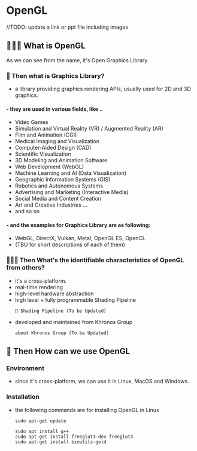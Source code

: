 # OpenGL

//TODO: update a link or ppt file including images

## 🙋🏻‍♀️ What is OpenGL
As we can see from the name, it's Open Graphics Library.

### 🙋 Then what is Graphics Library?
- a library providing graphics rendering APIs, usually used for 2D and 3D graphics.
#### - they are used in various fields, like ..
  - Video Games
  - Simulation and Virtual Reality (VR) / Augmented Reality (AR)
  - Film and Animation (CGI)
  - Medical Imaging and Visualization
  - Computer-Aided Design (CAD)
  - Scientific Visualization
  - 3D Modeling and Animation Software
  - Web Development (WebGL)
  - Machine Learning and AI (Data Visualization)
  - Geographic Information Systems (GIS)
  - Robotics and Autonomous Systems
  - Advertising and Marketing (Interactive Media)
  - Social Media and Content Creation
  - Art and Creative Industries ...
  - and so on
#### - and the examples for Graphics Library are as following:
  - WebGL, DirectX, Vulkan, Metal, OpenGL ES, OpenCL
  - (TBU for short descriptions of each of them)

### 🙋🏻‍♀️ Then What's the identifiable characteristics of OpenGL from others?
- it's a cross-platform.
- real-time rendering
- high-level hardware abstraction
- high level + fully programmable Shading Pipeline
  ```
  🔎 Shading Pipeline (To be Updated)
  ```
- developed and maintained from Khronos Group
  ```
  about Khronos Group (To be Updated)
  ```




## 🙋 Then How can we use OpenGL
### Environment
- since it's cross-platform, we can use it in Linux, MacOS and Windows.
### Installation
- the following commands are for installing OpenGL in Linux
  ```
  sudo apt-get update

  sudo apt install g++
  sudo apt-get install freeglut3-dev freeglut3
  sudo apt-get install binutils-gold
  ```
  


